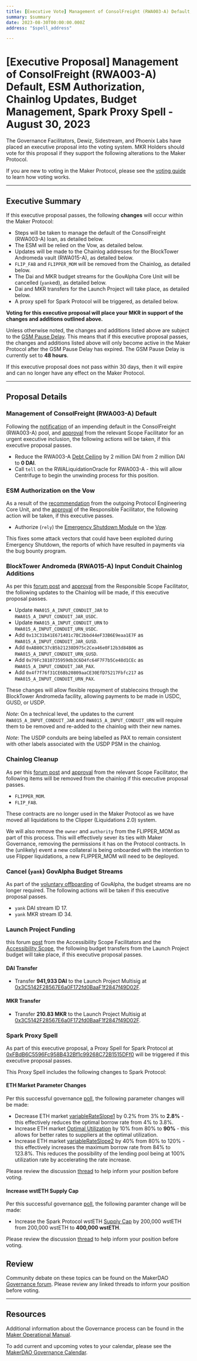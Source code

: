 ```yaml
---
title: [Executive Vote] Management of ConsolFreight (RWA003-A) Default, ESM Authorization, Chainlog Updates, Budget Management, Spark Proxy Spell - August 30, 2023
summary: $summary
date: 2023-08-30T00:00:00.000Z
address: "$spell_address"

---
```

# [Executive Proposal] Management of ConsolFreight (RWA003-A) Default, ESM Authorization, Chainlog Updates, Budget Management, Spark Proxy Spell - August 30, 2023

The Governance Facilitators, Dewiz, Sidestream, and Phoenix Labs have placed an executive proposal into the voting system. MKR Holders should vote for this proposal if they support the following alterations to the Maker Protocol.

If you are new to voting in the Maker Protocol, please see the [voting guide](https://manual.makerdao.com/governance/voting-in-makerdao/on-chain-governance) to learn how voting works.

---

## Executive Summary

If this executive proposal passes, the following **changes** will occur within the Maker Protocol:
- Steps will be taken to manage the default of the ConsolFreight (RWA003-A) loan, as detailed below.
- The ESM will be relied on the Vow, as detailed below.
- Updates will be made to the Chainlog addresses for the BlockTower Andromeda vault (RWA015-A), as detailed below.
- `FLIP_FAB` and `FLIPPER_MOM` will be removed from the Chainlog, as detailed below.
- The Dai and MKR budget streams for the GovAlpha Core Unit will be cancelled (`yank`ed), as detailed below.
- Dai and MKR transfers for the Launch Project will take place, as detailed below.
- A proxy spell for Spark Protocol will be triggered, as detailed below.

**Voting for this executive proposal will place your MKR in support of the changes and additions outlined above.**

Unless otherwise noted, the changes and additions listed above are subject to the [GSM Pause Delay](https://manual.makerdao.com/parameter-index/core/param-gsm-pause-delay). This means that if this executive proposal passes, the changes and additions listed above will only become active in the Maker Protocol after the GSM Pause Delay has expired. The GSM Pause Delay is currently set to **48 hours**.

If this executive proposal does not pass within 30 days, then it will expire and can no longer have any effect on the Maker Protocol.

---

## Proposal Details

### Management of ConsolFreight (RWA003-A) Default

Following the [notification](https://forum.makerdao.com/t/consolfreight-rwa-003-cf4-drop-default/21745) of an impending default in the ConsolFreight (RWA003-A) pool, and [approval](https://forum.makerdao.com/t/consolfreight-rwa-003-cf4-drop-default/21745/5) from the relevant Scope Facilitator for an urgent executive inclusion, the following actions will be taken, if this executive proposal passes.

* Reduce the RWA003-A [Debt Ceiling](https://manual.makerdao.com/parameter-index/vault-risk/param-debt-ceiling) by 2 million DAI from 2 million DAI to **0 DAI**.
* Call `tell` on the RWALiquidationOracle for RWA003-A - this will allow Centrifuge to begin the unwinding process for this position.

### ESM Authorization on the Vow

As a result of the [recommendation](https://forum.makerdao.com/t/overlooked-vectors-for-post-shutdown-governance-attacks-postmortem/20696) from the outgoing Protocol Engineering Core Unit, and the [approval](https://forum.makerdao.com/t/spell-contents-2023-08-30/21730/5) of the Responsible Facilitator, the following action will be taken, if this executive passes.

* Authorize (`rely`) the [Emergency Shutdown Module](https://docs.makerdao.com/smart-contract-modules/shutdown/emergency-shutdown-module) on the [Vow](https://docs.makerdao.com/smart-contract-modules/system-stabilizer-module/vow-detailed-documentation).

This fixes some attack vectors that could have been exploited during Emergency Shutdown, the reports of which have resulted in payments via the bug bounty program.

### BlockTower Andromeda (RWA015-A) Input Conduit Chainlog Additions

As per this [forum post](https://forum.makerdao.com/t/spell-contents-2023-08-30/21730#blocktower-andromeda-input-conduit-chainlog-updates-2) and [approval](https://forum.makerdao.com/t/spell-contents-2023-08-30/21730/5) from the Responsible Scope Facilitator, the following updates to the Chainlog will be made, if this executive proposal passes.

* Update `RWA015_A_INPUT_CONDUIT_JAR` to `RWA015_A_INPUT_CONDUIT_JAR_USDC`.
* Update `RWA015_A_INPUT_CONDUIT_URN` to `RWA015_A_INPUT_CONDUIT_URN_USDC`.
* Add `0x13C31b41E671401c7BC2bbd44eF33B6E9eaa1E7F` as `RWA015_A_INPUT_CONDUIT_JAR_GUSD`.
* Add `0xAB80C37cB5b21238D975c2Cea46e0F12b3d84B06` as `RWA015_A_INPUT_CONDUIT_URN_GUSD`.
* Add `0x79Fc3810735959db3C6D4fc64F7F7b5Ce48d1CEc` as `RWA015_A_INPUT_CONDUIT_JAR_PAX`.
* Add `0x4f7f76f31CE6Bb20809aaCE30EfD75217Fbfc217` as `RWA015_A_INPUT_CONDUIT_URN_PAX`.

These changes will allow flexible repayment of stablecoins through the BlockTower Andromeda facility, allowing payments to be made in USDC, GUSD, or USDP.

*Note*: On a technical level, the updates to the current `RWA015_A_INPUT_CONDUIT_JAR` and `RWA015_A_INPUT_CONDUIT_URN` will require them to be removed and re-added to the chainlog with their new names.

*Note*: The USDP conduits are being labelled as PAX to remain consistent with other labels associated with the USDP PSM in the chainlog.

### Chainlog Cleanup

As per this [forum post](https://forum.makerdao.com/t/spell-contents-2023-08-30/21730#flipper-chainlog-cleanup-3) and [approval](https://forum.makerdao.com/t/spell-contents-2023-08-30/21730/5) from the relevant Scope Facilitator, the following items will be removed from the chainlog if this executive proposal passes.

* `FLIPPER_MOM`.
* `FLIP_FAB`.

These contracts are no longer used in the Maker Protocol as we have moved all liquidations to the Clipper (Liquidations 2.0) system.

We will also remove the `owner` and `authority` from the FLIPPER_MOM as part of this process. This will effectively sever its ties with Maker Governance, removing the permissions it has on the Protocol contracts. In the (unlikely) event a new collateral is being onboarded with the intention to use Flipper liquidations, a new FLIPPER_MOM will need to be deployed.

### Cancel (`yank`) GovAlpha Budget Streams

As part of the [voluntary offboarding](https://forum.makerdao.com/t/advance-notice-of-govalpha-offboarding/21281) of GovAlpha, the budget streams are no longer required. The following actions will be taken if this executive proposal passes.

* `yank` DAI stream ID 17.
* `yank` MKR stream ID 34.

### Launch Project Funding

this forum [post](https://forum.makerdao.com/t/utilization-of-the-launch-project-under-the-accessibility-scope/21468/4) from the Accessibility Scope Facilitators and the [Accessibility Scope](https://mips.makerdao.com/mips/details/MIP108#9-1-launch-project-budget), the following budget transfers from the Launch Project budget will take place, if this executive proposal passes.

#### DAI Transfer

* Transfer **941,933 DAI** to the Launch Project Multisig at [0x3C5142F28567E6a0F172fd0BaaF1f2847f49D02F](https://etherscan.io/address/0x3C5142F28567E6a0F172fd0BaaF1f2847f49D02F).

#### MKR Transfer

* Transfer **210.83 MKR** to the Launch Project Multisig at [0x3C5142F28567E6a0F172fd0BaaF1f2847f49D02F](https://etherscan.io/address/0x3C5142F28567E6a0F172fd0BaaF1f2847f49D02F).

### Spark Proxy Spell

As part of this executive proposal, a Proxy Spell for Spark Protocol at [0xFBdB6C5596Fc958B432Bf1c99268C72B1515DFf0](https://etherscan.io/address/0xFBdB6C5596Fc958B432Bf1c99268C72B1515DFf0) will be triggered if this executive proposal passes.

This Proxy Spell includes the following changes to Spark Protocol:

#### ETH Market Parameter Changes

Per this successful governance [poll](https://vote.makerdao.com/polling/QmULJKwK), the following parameter changes will be made:

* Decrease ETH market [variableRateSlope1](https://docs.aave.com/risk/liquidity-risk/borrow-interest-rate#variable-interest-rate-model-parameters) by 0.2% from 3% to **2.8%** - this effectively reduces the optimal borrow rate from 4% to 3.8%.
* Increase ETH market [Optimal Utilization](https://docs.aave.com/risk/liquidity-risk/borrow-interest-rate#interest-rate-model) by 10% from 80% to **90%** - this allows for better rates to suppliers at the optimal utilization.
* Increase ETH market [variableRateSlope2](https://docs.aave.com/risk/liquidity-risk/borrow-interest-rate#variable-interest-rate-model-parameters) by 40% from 80% to 120% - this effectively increases the maximum borrow rate from 84% to 123.8%. This reduces the possibility of the lending pool being at 100% utilization rate by accelerating the rate increase.

Please review the discussion [thread](https://forum.makerdao.com/t/phoenix-labs-proposed-changes-for-spark-for-next-upcoming-spell/21685) to help inform your position before voting.

#### Increase wstETH Supply Cap

Per this successful governance [poll](https://vote.makerdao.com/polling/QmbMR8PU), the following paramter change will be made:

* Increase the Spark Protocol wstETH [Supply Cap](https://docs.sparkprotocol.io/developers/features/supply-borrow-caps#supply-caps) by 200,000 wstETH from 200,000 wstETH to **400,000 wstETH**.

Please review the discussion [thread](https://forum.makerdao.com/t/phoenix-labs-proposed-changes-for-spark-for-next-upcoming-spell/21685) to help inform your position before voting.

## Review

Community debate on these topics can be found on the MakerDAO [Governance forum](https://forum.makerdao.com/). Please review any linked threads to inform your position before voting.

---

## Resources

Additional information about the Governance process can be found in the [Maker Operational Manual](https://manual.makerdao.com).

To add current and upcoming votes to your calendar, please see the [MakerDAO Governance Calendar](https://manual.makerdao.com/makerdao/calendars/governance-calendar).